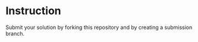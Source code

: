 # Instruction

Submit your solution by forking this repository and by creating a submission branch.
